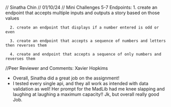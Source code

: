 // Sinatha Chin
// 01/10/24
// Mini Challenges 5-7
    Endpoints:
      1. create an endpoint that accepts multiple inputs and outputs a story based on those values

      2. create an endpoint that displays if a number entered is odd or even

      3. create an endpoint that accepts a sequence of numbers and letters then reverses them

      4. create and endpoint that accepts a sequence of only numbers and reverses them 
//Peer Reviewer and Comments: Xavier Hopkims
  - Overall, Sinatha did a great job on the assignment!
  - I tested every single api, and they all work as intended with data validation as well! Her prompt for the MadLib had me knee slapping and laughing at laughing a maximum capacity!! Jk, but overall really good Job.
